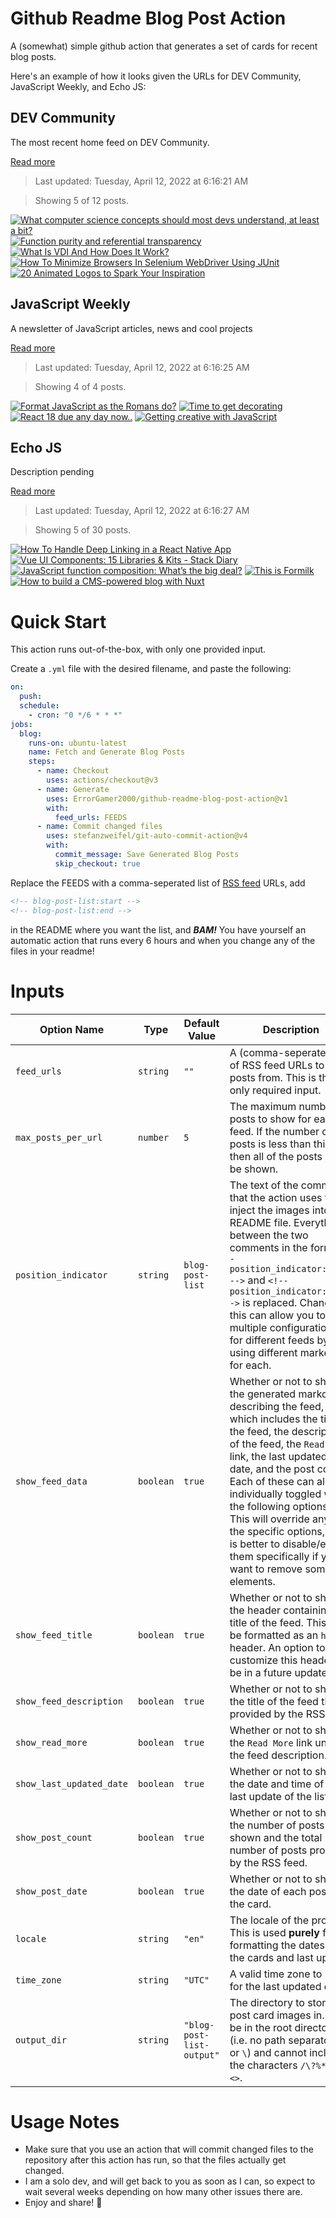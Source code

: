 # Github Readme Blog Post Action

A (somewhat) simple github action that generates a set of cards for recent blog posts.

Here's an example of how it looks given the URLs for DEV Community, JavaScript Weekly, and Echo JS:

<!-- post-list:start -->
## DEV Community

The most recent home feed on DEV Community.

[Read more](https://dev.to)
> Last updated: Tuesday, April 12, 2022 at 6:16:21 AM

> Showing 5 of 12 posts.

[![What computer science concepts should most devs understand, at least a bit?](https://raw.githubusercontent.com/ErrorGamer2000/github-readme-blog-post-action/main/generated_files/DEV_Community/What_computer_science_concepts_should_most_devs_understand__at_least_a_bit_.svg)](https://dev.to/sherrydays/what-computer-science-concepts-should-most-devs-understand-at-least-a-bit-3agc)
[![Function purity and referential transparency](https://raw.githubusercontent.com/ErrorGamer2000/github-readme-blog-post-action/main/generated_files/DEV_Community/Function_purity_and_referential_transparency.svg)](https://dev.to/ruizb/function-purity-and-referential-transparency-7h1)
[![What Is VDI And How Does It Work?](https://raw.githubusercontent.com/ErrorGamer2000/github-readme-blog-post-action/main/generated_files/DEV_Community/What_Is_VDI_And_How_Does_It_Work_.svg)](https://dev.to/acevdihosting/what-is-vdi-and-how-does-it-work-1n3e)
[![How To Minimize Browsers In Selenium WebDriver Using JUnit](https://raw.githubusercontent.com/ErrorGamer2000/github-readme-blog-post-action/main/generated_files/DEV_Community/How_To_Minimize_Browsers_In_Selenium_WebDriver_Using_JUnit.svg)](https://dev.to/lambdatest/how-to-minimize-browsers-in-selenium-webdriver-using-junit-19m1)
[![20 Animated Logos to Spark Your Inspiration](https://raw.githubusercontent.com/ErrorGamer2000/github-readme-blog-post-action/main/generated_files/DEV_Community/20_Animated_Logos_to_Spark_Your_Inspiration.svg)](https://dev.to/svgatorapp/20-animated-logos-to-spark-your-inspiration-3c66)


## JavaScript Weekly

A newsletter of JavaScript articles, news and cool projects

[Read more](https://javascriptweekly.com/)
> Last updated: Tuesday, April 12, 2022 at 6:16:25 AM

> Showing 4 of 4 posts.

[![Format JavaScript as the Romans do?](https://raw.githubusercontent.com/ErrorGamer2000/github-readme-blog-post-action/main/generated_files/JavaScript_Weekly/Format_JavaScript_as_the_Romans_do_.svg)](https://javascriptweekly.com/issues/584)
[![Time to get decorating](https://raw.githubusercontent.com/ErrorGamer2000/github-readme-blog-post-action/main/generated_files/JavaScript_Weekly/Time_to_get_decorating.svg)](https://javascriptweekly.com/issues/583)
[![React 18 due any day now..](https://raw.githubusercontent.com/ErrorGamer2000/github-readme-blog-post-action/main/generated_files/JavaScript_Weekly/React_18_due_any_day_now...svg)](https://javascriptweekly.com/issues/582)
[![Getting creative with JavaScript](https://raw.githubusercontent.com/ErrorGamer2000/github-readme-blog-post-action/main/generated_files/JavaScript_Weekly/Getting_creative_with_JavaScript.svg)](https://javascriptweekly.com/issues/581)


## Echo JS

Description pending

[Read more](
http://www.echojs.com
)
> Last updated: Tuesday, April 12, 2022 at 6:16:27 AM

> Showing 5 of 30 posts.

[![How To Handle Deep Linking in a React Native App](https://raw.githubusercontent.com/ErrorGamer2000/github-readme-blog-post-action/main/generated_files/_Echo_JS_/How_To_Handle_Deep_Linking_in_a_React_Native_App.svg)](https://dev.to/jscrambler/how-to-handle-deep-linking-in-a-react-native-app-o5d)
[![Vue UI Components: 15 Libraries & Kits - Stack Diary](https://raw.githubusercontent.com/ErrorGamer2000/github-readme-blog-post-action/main/generated_files/_Echo_JS_/Vue_UI_Components__15_Libraries___Kits_-_Stack_Diary.svg)](https://stackdiary.com/vue-ui-components-kits/)
[![JavaScript function composition: What’s the big deal?](https://raw.githubusercontent.com/ErrorGamer2000/github-readme-blog-post-action/main/generated_files/_Echo_JS_/JavaScript_function_composition__What’s_the_big_deal_.svg)](https://jrsinclair.com/articles/2022/javascript-function-composition-whats-the-big-deal/)
[![This is Formilk](https://raw.githubusercontent.com/ErrorGamer2000/github-readme-blog-post-action/main/generated_files/_Echo_JS_/This_is_Formilk.svg)](https://dev.to/uppercod/this-is-formilk-1mbh)
[![How to build a CMS-powered blog with Nuxt](https://raw.githubusercontent.com/ErrorGamer2000/github-readme-blog-post-action/main/generated_files/_Echo_JS_/How_to_build_a_CMS-powered_blog_with_Nuxt.svg)](https://blog.openreplay.com/how-to-build-a-cms-powered-blog-with-nuxt)


<!-- post-list:end -->

# Quick Start

This action runs out-of-the-box, with only one provided input.

Create a `.yml` file with the desired filename, and paste the following:

```yml
on:
  push:
  schedule:
    - cron: "0 */6 * * *"
jobs:
  blog:
    runs-on: ubuntu-latest
    name: Fetch and Generate Blog Posts
    steps:
      - name: Checkout
        uses: actions/checkout@v3
      - name: Generate
        uses: ErrorGamer2000/github-readme-blog-post-action@v1
        with:
          feed_urls: FEEDS
      - name: Commit changed files
        uses: stefanzweifel/git-auto-commit-action@v4
        with:
          commit_message: Save Generated Blog Posts
          skip_checkout: true
```

Replace the FEEDS with a comma-seperated list of [RSS feed](https://rss.com/blog/how-do-rss-feeds-work/) URLs, add

```md
<!-- blog-post-list:start -->
<!-- blog-post-list:end -->
```

in the README where you want the list, and **_BAM!_** You have yourself an automatic action that runs every 6 hours and when you change any of the files in your readme!

# Inputs

<table>
  <thead>
    <tr>
      <th>Option Name</th>
      <th>Type</th>
      <th>Default Value</th>
      <th>Description</th>
    </tr>
  </thead>
  <tbody>
    <tr>
      <td><code>feed_urls</code></td>
      <td><code>string</code></td>
      <td><code>""</code></td>
      <td>A (comma-seperated) list of RSS feed URLs to load posts from. This is the only required input.</td>
    </tr>
    <tr>
      <td><code>max_posts_per_url</code></td>
      <td><code>number</code></td>
      <td><code>5</code></td>
      <td>The maximum number of posts to show for each feed. If the number of posts is less than this, then all of the posts will be shown.</td>
    </tr>
    <tr>
      <td><code>position_indicator</code></td>
      <td><code>string</code></td>
      <td><code>blog-post-list</code></td>
      <td>The text of the comments that the action uses to inject the images into the README file. Everything between the two comments in the form <code>&lt;!-- position_indicator:start --&gt;</code> and <code>&lt;!-- position_indicator:end --&gt;</code> is replaced. Changing this can allow you to use multiple configurations for different feeds by using different markers for each.</td>
    </tr>
    <tr>
      <td><code>show_feed_data</code></td>
      <td><code>boolean</code></td>
      <td><code>true</code></td>
      <td>Whether or not to show the generated markdown describing the feed, which includes the title of the feed, the description of the feed, the <code>Read More</code> link, the last updated date, and the post count. Each of these can also be individually toggled with the following options. This will override any of the specific options, so it is better to disable/enable them specifically if you want to remove some elements.</td>
    </tr>
    <tr>
      <td><code>show_feed_title</code></td>
      <td><code>boolean</code></td>
      <td><code>true</code></td>
      <td>Whether or not to show the header containing the title of the feed. This will be formatted as an <code>h2</code> header. An option to customize this header will be in a future update.</td>
    </tr>
    <tr>
      <td><code>show_feed_description</code></td>
      <td><code>boolean</code></td>
      <td><code>true</code></td>
      <td>Whether or not to show the title of the feed that is provided by the RSS feed.</td>
    </tr>
    <tr>
      <td><code>show_read_more</code></td>
      <td><code>boolean</code></td>
      <td><code>true</code></td>
      <td>Whether or not to show the <code>Read More</code> link under the feed description.</td>
    </tr>
    <tr>
      <td><code>show_last_updated_date</code></td>
      <td><code>boolean</code></td>
      <td><code>true</code></td>
      <td>Whether or not to show the date and time of the last update of the list.</td>
    </tr>
    <tr>
      <td><code>show_post_count</code></td>
      <td><code>boolean</code></td>
      <td><code>true</code></td>
      <td>Whether or not to show the number of posts shown and the total number of posts provided by the RSS feed.</td>
    </tr>
    <tr>
      <td><code>show_post_date</code></td>
      <td><code>boolean</code></td>
      <td><code>true</code></td>
      <td>Whether or not to show the date of each post on the card.</td>
    </tr>
    <tr>
      <td><code>locale</code></td>
      <td><code>string</code></td>
      <td><code>"en"</code></td>
      <td>The locale of the project. This is used <strong>purely</strong> for formatting the dates of the cards and last update.</td>
    </tr>
    <tr>
      <td><code>time_zone</code></td>
      <td><code>string</code></td>
      <td><code>"UTC"</code></td>
      <td>A valid time zone to use for the last updated date.</td>
    </tr>
    <tr>
      <td><code>output_dir</code></td>
      <td><code>string</code></td>
      <td><code>"blog-post-list-output"</code></td>
      <td>The directory to store the post card images in. Must be in the root directory (i.e. no path separators <code>/</code> or <code>\</code>) and cannot include the characters <code>/\?%*:|"&lt;&gt;</code>.</td>
    </tr>
<!--
    <tr>
      <td><code></code></td>
      <td><cde></cde></td>
      <td><code></code></td>
      <td></td>
    </tr>
-->
  </tbody>
</table>

# Usage Notes

- Make sure that you use an action that will commit changed files to the repository after this action has run, so that the files actually get changed.
- I am a solo dev, and will get back to you as soon as I can, so expect to wait several weeks depending on how many other issues there are.
- Enjoy and share! 🤗
